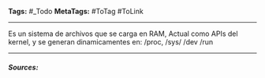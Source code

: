 **Tags:** #_Todo
**MetaTags:** #ToTag #ToLink
- - -
Es un sistema de archivos que se carga en RAM,
Actual como APIs del kernel, y se generan dinamicamentes en:
/proc, /sys/ /dev /run

- - -
#### ***Sources:***

